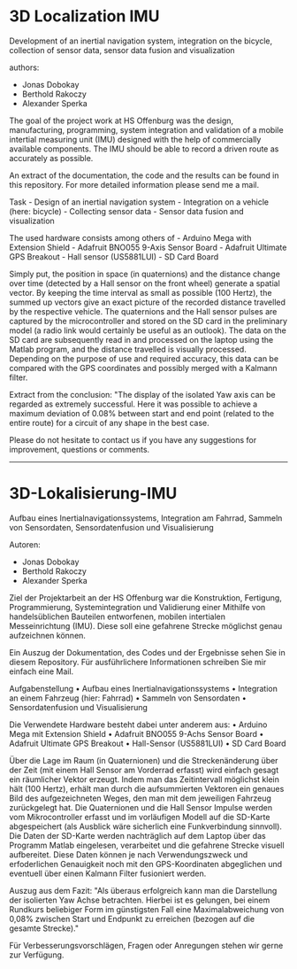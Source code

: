 # 3D Localization IMU
Development of an inertial navigation system, integration on the bicycle, collection of sensor data, sensor data fusion and visualization

authors:
 - Jonas Dobokay
 - Berthold Rakoczy 
 - Alexander Sperka

The goal of the project work at HS Offenburg was the design, manufacturing, programming, system integration and validation of a mobile intertial measuring unit (IMU) designed with the help of commercially available components. The IMU should be able to record a driven route as accurately as possible.

An extract of the documentation, the code and the results can be found in this repository. For more detailed information please send me a mail.

Task
    - Design of an inertial navigation system
    - Integration on a vehicle (here: bicycle)
    - Collecting sensor data
    - Sensor data fusion and visualization

The used hardware consists among others of
    - Arduino Mega with Extension Shield
    - Adafruit BNO055 9-Axis Sensor Board
    - Adafruit Ultimate GPS Breakout
    - Hall sensor (US5881LUI)
    - SD Card Board

Simply put, the position in space (in quaternions) and the distance change over time (detected by a Hall sensor on the front wheel) generate a spatial vector. By keeping the time interval as small as possible (100 Hertz), the summed up vectors give an exact picture of the recorded distance travelled by the respective vehicle.
The quaternions and the Hall sensor pulses are captured by the microcontroller and stored on the SD card in the preliminary model (a radio link would certainly be useful as an outlook). 
The data on the SD card are subsequently read in and processed on the laptop using the Matlab program, and the distance travelled is visually processed.
Depending on the purpose of use and required accuracy, this data can be compared with the GPS coordinates and possibly merged with a Kalmann filter.

Extract from the conclusion:
"The display of the isolated Yaw axis can be regarded as extremely successful. Here it was possible to achieve a maximum deviation of 0.08% between start and end point (related to the entire route) for a circuit of any shape in the best case.

Please do not hesitate to contact us if you have any suggestions for improvement, questions or comments.


---

# 3D-Lokalisierung-IMU
Aufbau eines Inertialnavigationssystems, Integration am Fahrrad, Sammeln von Sensordaten, Sensordatenfusion und Visualisierung

Autoren:
 - Jonas Dobokay
 - Berthold Rakoczy 
 - Alexander Sperka

Ziel der Projektarbeit an der HS Offenburg war die Konstruktion, Fertigung, Programmierung, Systemintegration und Validierung einer Mithilfe von handelsüblichen Bauteilen entworfenen, mobilen intertialen Messeinrichtung (IMU). Diese soll eine gefahrene Strecke möglichst genau aufzeichnen können.

Ein Auszug der Dokumentation, des Codes und der Ergebnisse sehen Sie in diesem Repository. Für ausführlichere Informationen schreiben Sie mir einfach eine Mail.

Aufgabenstellung
    •	Aufbau eines Inertialnavigationssystems
    •	Integration an einem Fahrzeug (hier: Fahrrad)
    •	Sammeln von Sensordaten
    •	Sensordatenfusion und Visualisierung

Die Verwendete Hardware besteht dabei unter anderem aus:
    •	Arduino Mega mit Extension Shield
    •	Adafruit BNO055 9-Achs Sensor Board
    •	Adafruit Ultimate GPS Breakout
    •	Hall-Sensor (US5881LUI)
    •	SD Card Board

Über die Lage im Raum (in Quaternionen) und die Streckenänderung über der Zeit (mit einem Hall Sensor am Vorderrad erfasst) wird einfach gesagt ein räumlicher Vektor erzeugt. Indem man das Zeitintervall möglichst klein hält (100 Hertz), erhält man durch die aufsummierten Vektoren ein genaues Bild des aufgezeichneten Weges, den man mit dem jeweiligen Fahrzeug zurückgelegt hat.
Die Quaternionen und die Hall Sensor Impulse werden vom Mikrocontroller erfasst und im vorläufigen Modell auf die SD-Karte abgespeichert (als Ausblick wäre sicherlich eine Funkverbindung sinnvoll). 
Die Daten der SD-Karte werden nachträglich auf dem Laptop über das Programm Matlab eingelesen, verarbeitet und die gefahrene Strecke visuell aufbereitet.
Diese Daten können je nach Verwendungszweck und erfoderlichen Genauigkeit noch mit den GPS-Koordinaten abgeglichen und eventuell über einen Kalmann Filter fusioniert werden.

Auszug aus dem Fazit:
"Als  überaus  erfolgreich  kann  man  die  Darstellung  der  isolierten  Yaw  Achse  betrachten. Hierbei  ist  es  gelungen,  bei  einem   Rundkurs  beliebiger  Form  im  günstigsten  Fall  eine Maximalabweichung von 0,08% zwischen Start und Endpunkt zu erreichen (bezogen auf  die gesamte Strecke)."

Für Verbesserungsvorschlägen, Fragen oder Anregungen stehen wir gerne zur Verfügung.
